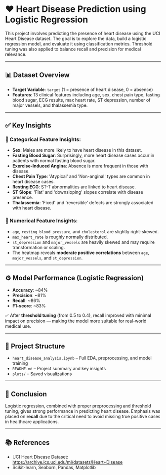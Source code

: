# ❤️ Heart Disease Prediction using Logistic Regression

This project involves predicting the presence of heart disease using the UCI Heart Disease dataset. The goal is to explore the data, build a logistic regression model, and evaluate it using classification metrics. Threshold tuning was also applied to balance recall and precision for medical relevance.

---

## 📊 Dataset Overview

- **Target Variable**: `target` (1 = presence of heart disease, 0 = absence)
- **Features**: 13 clinical features including age, sex, chest pain type, fasting blood sugar, ECG results, max heart rate, ST depression, number of major vessels, and thalassemia type.

---

## ✅ Key Insights

### 📌 Categorical Feature Insights:
- **Sex**: Males are more likely to have heart disease in this dataset.
- **Fasting Blood Sugar**: Surprisingly, more heart disease cases occur in patients with normal fasting blood sugar.
- **Exercise-Induced Angina**: Absence is more frequent in those with disease.
- **Chest Pain Type**: 'Atypical' and 'Non-anginal' types are common in heart disease cases.
- **Resting ECG**: ST-T abnormalities are linked to heart disease.
- **ST Slope**: 'Flat' and 'downsloping' slopes correlate with disease presence.
- **Thalassemia**: 'Fixed' and 'reversible' defects are strongly associated with heart disease.

### 📌 Numerical Feature Insights:
- `age`, `resting_blood_pressure`, and `cholesterol` are slightly right-skewed.
- `max_heart_rate` is roughly normally distributed.
- `st_depression` and `major_vessels` are heavily skewed and may require transformation or scaling.
- The heatmap reveals **moderate positive correlations** between `age`, `major_vessels`, and `st_depression`.

---

## ⚙️ Model Performance (Logistic Regression)

- **Accuracy**: ~84%
- **Precision**: ~81%
- **Recall**: ~86%
- **F1-score**: ~83%

✅ After **threshold tuning** (from 0.5 to 0.4), recall improved with minimal impact on precision — making the model more suitable for real-world medical use.

---

## 📁 Project Structure

- `heart_disease_analysis.ipynb` – Full EDA, preprocessing, and model training
- `README.md` – Project summary and key insights
- `plots/` – Saved visualizations

---

## 🧠 Conclusion

Logistic regression, combined with proper preprocessing and threshold tuning, gives strong performance in predicting heart disease. Emphasis was placed on **recall** due to the critical need to avoid missing true positive cases in healthcare applications.

---

## 📚 References

- UCI Heart Disease Dataset: https://archive.ics.uci.edu/ml/datasets/Heart+Disease
- Scikit-learn, Seaborn, Pandas, Matplotlib
